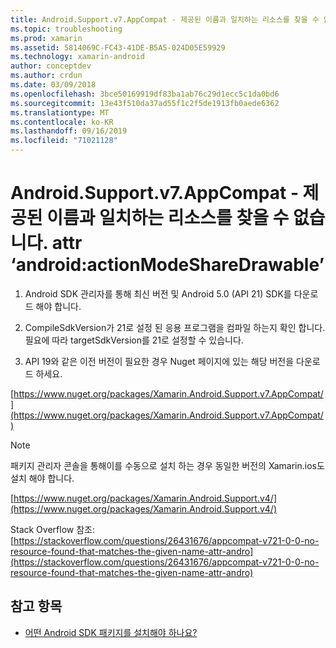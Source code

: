 ```yaml
---
title: Android.Support.v7.AppCompat - 제공된 이름과 일치하는 리소스를 찾을 수 없습니다. attr ‘android:actionModeShareDrawable’
ms.topic: troubleshooting
ms.prod: xamarin
ms.assetid: 5814069C-FC43-41DE-B5A5-024D05E59929
ms.technology: xamarin-android
author: conceptdev
ms.author: crdun
ms.date: 03/09/2018
ms.openlocfilehash: 3bce50169919df83ba1ab76c29d1ecc5c1da0bd6
ms.sourcegitcommit: 13e43f510da37ad55f1c2f5de1913fb0aede6362
ms.translationtype: MT
ms.contentlocale: ko-KR
ms.lasthandoff: 09/16/2019
ms.locfileid: "71021128"
---
```

# <a name="androidsupportv7appcompat---no-resource-found-that-matches-the-given-name-attr-androidactionmodesharedrawable"></a>Android.Support.v7.AppCompat - 제공된 이름과 일치하는 리소스를 찾을 수 없습니다. attr ‘android:actionModeShareDrawable’

1. Android SDK 관리자를 통해 최신 버전 및 Android 5.0 (API 21) SDK를 다운로드 해야 합니다.

2. CompileSdkVersion가 21로 설정 된 응용 프로그램을 컴파일 하는지 확인 합니다. 필요에 따라 targetSdkVersion를 21로 설정할 수 있습니다.

3. API 19와 같은 이전 버전이 필요한 경우 Nuget 페이지에 있는 해당 버전을 다운로드 하세요.

[https://www.nuget.org/packages/Xamarin.Android.Support.v7.AppCompat/](https://www.nuget.org/packages/Xamarin.Android.Support.v7.AppCompat/)

> [!NOTE]
> 패키지 관리자 콘솔을 통해이를 수동으로 설치 하는 경우 동일한 버전의 Xamarin.ios도 설치 해야 합니다.

[https://www.nuget.org/packages/Xamarin.Android.Support.v4/](https://www.nuget.org/packages/Xamarin.Android.Support.v4/)

Stack Overflow 참조:[https://stackoverflow.com/questions/26431676/appcompat-v721-0-0-no-resource-found-that-matches-the-given-name-attr-andro](https://stackoverflow.com/questions/26431676/appcompat-v721-0-0-no-resource-found-that-matches-the-given-name-attr-andro)

## <a name="see-also"></a>참고 항목

- [어떤 Android SDK 패키지를 설치해야 하나요?](~/android/troubleshooting/questions/install-android-sdk-packages.md)
